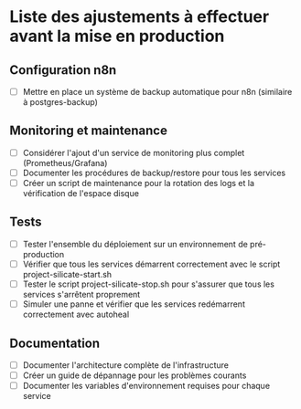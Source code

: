 # Liste des ajustements à effectuer avant la mise en production

## Configuration n8n
- [ ] Mettre en place un système de backup automatique pour n8n (similaire à postgres-backup)

## Monitoring et maintenance
- [ ] Considérer l'ajout d'un service de monitoring plus complet (Prometheus/Grafana)
- [ ] Documenter les procédures de backup/restore pour tous les services
- [ ] Créer un script de maintenance pour la rotation des logs et la vérification de l'espace disque

## Tests
- [ ] Tester l'ensemble du déploiement sur un environnement de pré-production
- [ ] Vérifier que tous les services démarrent correctement avec le script project-silicate-start.sh
- [ ] Tester le script project-silicate-stop.sh pour s'assurer que tous les services s'arrêtent proprement
- [ ] Simuler une panne et vérifier que les services redémarrent correctement avec autoheal

## Documentation
- [ ] Documenter l'architecture complète de l'infrastructure
- [ ] Créer un guide de dépannage pour les problèmes courants
- [ ] Documenter les variables d'environnement requises pour chaque service
